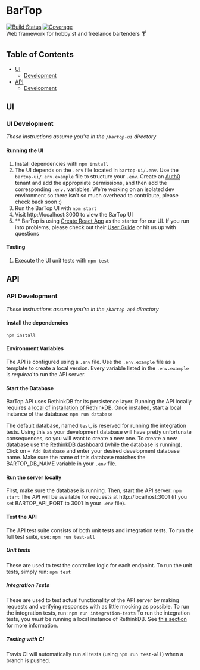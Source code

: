 # BarTop
[![Build Status](https://travis-ci.org/dpopp07/bartop.svg?branch=dev)](https://travis-ci.org/dpopp07/bartop) 
[![Coverage](https://codecov.io/gh/dpopp07/bartop/branch/dev/graph/badge.svg)](https://codecov.io/gh/dpopp07/bartop)  
Web framework for hobbyist and freelance bartenders 🍸

## Table of Contents
* [UI](#ui)
  * [Development](#ui-development)
* [API](#api)
  * [Development](#api-development)

## UI
### UI Development
*These instructions assume you're in the `/bartop-ui` directory*
#### Running the UI
1. Install dependencies with `npm install`
2. The UI depends on the `.env` file located in `bartop-ui/.env`. Use the `bartop-ui/.env.example` file to structure your `.env`. Create an [Auth0](https://auth0.com/) tenant and add the appropriate permissions, and then add the corresponding `.env.` variables. We're working on an isolated dev environment so there isn't so much overhead to contribute, please check back soon :)
3. Run the BarTop UI with `npm start`
4. Visit http://localhost:3000 to view the BarTop UI
5. ** BarTop is using [Create React App](https://github.com/facebook/create-react-app) as the starter for our UI. If you run into problems, please check out their [User Guide](https://github.com/facebook/create-react-app/blob/master/packages/react-scripts/template/README.md) or hit us up with questions

#### Testing
1. Execute the UI unit tests with `npm test`

## API
### API Development
*These instructions assume you're in the `/bartop-api` directory*
#### Install the dependencies
`npm install`

#### Environment Variables

The API is configured using a `.env` file. Use the `.env.example` file as a template to create a local version. Every variable listed in the `.env.example` is _required_ to run the API server.

#### Start the Database
BarTop API uses RethinkDB for its persistence layer. Running the API locally requires a [local of installation of RethinkDB](https://www.rethinkdb.com/docs/install/).
Once installed, start a local instance of the database:
`npm run database`

The default database, named `test`, is reserved for running the integration tests. Using this as your development database will have pretty unfortunate consequences, so you will want to create a new one.
To create a new database use the [RethinkDB dashboard](http://localhost:8080/#tables) (while the database is running). Click on `+ Add Database` and enter your desired development database name. Make sure the name of this database matches the BARTOP_DB_NAME variable in your `.env` file.

#### Run the server locally
First, make sure the database is running. Then, start the API server:
`npm start`
The API will be available for requests at http://localhost:3001 (if you set BARTOP_API_PORT to 3001 in your `.env` file).

#### Test the API
The API test suite consists of both unit tests and integration tests.
To run the full test suite, use:
`npm run test-all`

##### Unit tests
These are used to test the controller logic for each endpoint. To run the unit tests, simply run:
`npm test`

##### Integration Tests
These are used to test actual functionality of the API server by making requests and verifying responses with as little mocking as possible. To run the integration tests, run:
`npm run integration-tests`
To run the integration tests, you _must_ be running a local instance of RethinkDB. See [this section](#starting-the-database) for more information.

##### Testing with CI
Travis CI will automatically run all tests (using `npm run test-all`) when a branch is pushed.

